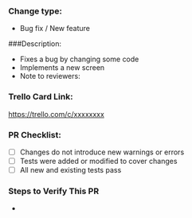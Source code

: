 ### Change type:
- Bug fix / New feature

###Description:
- Fixes a bug by changing some code
- Implements a new screen
- Note to reviewers: <note goes here>

### Trello Card Link:
https://trello.com/c/xxxxxxxx

### PR Checklist:
- [ ] Changes do not introduce new warnings or errors
- [ ] Tests were added or modified to cover changes
- [ ] All new and existing tests pass

### Steps to Verify This PR
- 
